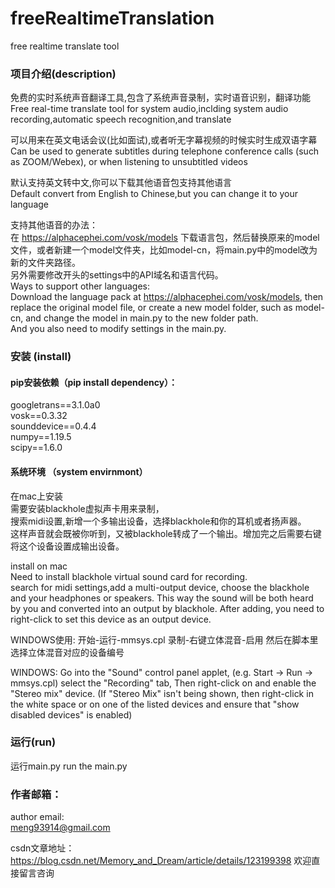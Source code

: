 # freeRealtimeTranslation
free realtime translate tool

### 项目介绍(description)
免费的实时系统声音翻译工具,包含了系统声音录制，实时语音识别，翻译功能  
Free real-time translate tool for system audio,inclding system audio recording,automatic speech recognition,and translate

可以用来在英文电话会议(比如面试),或者听无字幕视频的时候实时生成双语字幕  
Can be used to generate subtitles during telephone conference calls (such as ZOOM/Webex), or when listening to unsubtitled videos

默认支持英文转中文,你可以下载其他语音包支持其他语言   
Default convert from English to Chinese,but you can change it to your language  

支持其他语音的办法：  
在 https://alphacephei.com/vosk/models 下载语言包，然后替换原来的model文件，或者新建一个model文件夹，比如model-cn，将main.py中的model改为新的文件夹路径。  
另外需要修改开头的settings中的API域名和语言代码。  
Ways to support other languages:  
Download the language pack at https://alphacephei.com/vosk/models, then replace the original model file, or create a new model folder, such as model-cn, and change the model in main.py to the new folder path.  
And you also need to modify settings in the main.py.





### 安装 (install)

#### pip安装依赖（pip install dependency）：  
googletrans==3.1.0a0  
vosk==0.3.32  
sounddevice==0.4.4  
numpy==1.19.5  
scipy==1.6.0  

#### 系统环境 （system envirnmont）
在mac上安装  
需要安装blackhole虚拟声卡用来录制，  
搜索midi设置,新增一个多输出设备，选择blackhole和你的耳机或者扬声器。  
这样声音就会既被你听到，又被blackhole转成了一个输出。增加完之后需要右键将这个设备设置成输出设备。

install on mac  
Need to install blackhole virtual sound card for recording.  
search for midi settings,add a multi-output device, choose the blackhole and your headphones or speakers. This way the sound will be both heard by you and converted into an output by blackhole. After adding, you need to right-click to set this device as an output device.

WINDOWS使用:
开始-运行-mmsys.cpl
录制-右键立体混音-启用 然后在脚本里选择立体混音对应的设备编号

WINDOWS:
Go into the "Sound" control panel applet, (e.g. Start -> Run -> mmsys.cpl)
select the "Recording" tab,
Then right-click on and enable the "Stereo mix" device.
(If "Stereo Mix" isn't being shown, then right-click in the white space or on one of the listed devices and ensure that "show disabled devices" is enabled)



### 运行(run)
运行main.py
run the main.py

### 作者邮箱：  
author email:  
meng93914@gmail.com

csdn文章地址： https://blog.csdn.net/Memory_and_Dream/article/details/123199398
欢迎直接留言咨询
